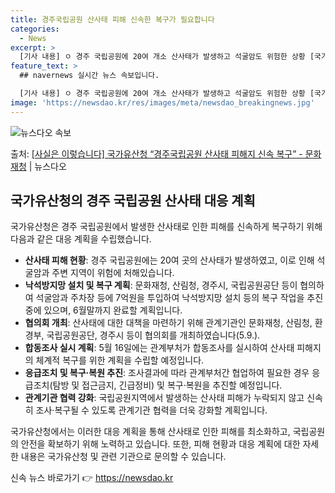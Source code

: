 ```yaml
---
title: 경주국립공원 산사태 피해 신속한 복구가 필요합니다
categories:
  - News
excerpt: >
  [기사 내용] ㅇ 경주 국립공원에 20여 개소 산사태가 발생하고 석굴암도 위험한 상황 [국가유산청 설명] 경…
feature_text: >
  ## navernews 실시간 뉴스 속보입니다.

  [기사 내용] ㅇ 경주 국립공원에 20여 개소 산사태가 발생하고 석굴암도 위험한 상황 [국가유산청 설명] 경…
image: 'https://newsdao.kr/res/images/meta/newsdao_breakingnews.jpg'
---
```


![뉴스다오 속보](https://newsdao.kr/res/images/meta/newsdao_breakingnews.jpg)

<p>출처: <a href="https://newsdao.kr/3817" rel="dofollow">[사실은 이렇습니다] 국가유산청 “경주국립공원 산사태 피해지 신속 복구” - 문화재청</a> | 뉴스다오</p>

<h2 data-ke-size="size26">국가유산청의 경주 국립공원 산사태 대응 계획</h2>
국가유산청은 경주 국립공원에서 발생한 산사태로 인한 피해를 신속하게 복구하기 위해 다음과 같은 대응 계획을 수립했습니다.

<ul>
  <li><b>산사태 피해 현황</b>: 경주 국립공원에는 20여 곳의 산사태가 발생하였고, 이로 인해 석굴암과 주변 지역이 위험에 처해있습니다.</li>
  <li><b>낙석방지망 설치 및 복구 계획</b>: 문화재청, 산림청, 경주시, 국립공원공단 등이 협의하여 석굴암과 주차장 등에 7억원을 투입하여 낙석방지망 설치 등의 복구 작업을 추진 중에 있으며, 6월말까지 완료할 계획입니다.</li>
  <li><b>협의회 개최</b>: 산사태에 대한 대책을 마련하기 위해 관계기관인 문화재청, 산림청, 환경부, 국립공원공단, 경주시 등이 협의회를 개최하였습니다(5.9.).</li>
  <li><b>합동조사 실시 계획</b>: 5월 16일에는 관계부처가 합동조사를 실시하여 산사태 피해지의 체계적 복구를 위한 계획을 수립할 예정입니다.</li>
  <li><b>응급조치 및 복구·복원 추진</b>: 조사결과에 따라 관계부처간 협업하여 필요한 경우 응급조치(탐방 및 접근금지, 긴급정비) 및 복구·복원을 추진할 예정입니다.</li>
  <li><b>관계기관 협력 강화</b>: 국립공원지역에서 발생하는 산사태 피해가 누락되지 않고 신속히 조사·복구될 수 있도록 관계기관 협력을 더욱 강화할 계획입니다.</li>
</ul>

국가유산청에서는 이러한 대응 계획을 통해 산사태로 인한 피해를 최소화하고, 국립공원의 안전을 확보하기 위해 노력하고 있습니다. 또한, 피해 현황과 대응 계획에 대한 자세한 내용은 국가유산청 및 관련 기관으로 문의할 수 있습니다. 

신속 뉴스 바로가기 👉 <a href="https://newsdao.kr" rel="dofollow">https://newsdao.kr</a>


